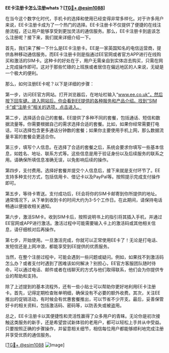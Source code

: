 **EE卡注册卡怎么注册whats？[[TG💪+ @esim1088](https://t.me/s/esim1088)]**

在当今这个数字化时代，手机卡的选择和使用已经变得非常多样化。对于许多用户来说，EE卡注册卡成为了一个热门的选择。EE卡注册卡不仅提供了便捷的在线注册流程，还让用户能够享受到更加灵活的通信服务。那么，EE卡注册卡到底该怎么注册呢？接下来，我们就来详细介绍一下。

首先，我们来了解一下什么是EE卡注册卡。EE是一家英国知名的电信运营商，提供各种移动通信服务。而EE卡注册卡则是指通过EE官网或者官方APP进行在线购买和激活的SIM卡。这种卡的好处在于，用户无需亲自到实体店去购买，只需在网上完成操作即可。这对于那些忙碌的上班族或者居住在偏远地区的人来说，无疑是一个极大的便利。

那么，如何注册EE卡呢？以下是详细的步骤：

第一步，访问EE官方网站。打开浏览器后，在地址栏输入“www.ee.co.uk”，然后按下回车键。进入网站后，你会看到EE提供的各种服务和产品介绍。找到“SIM卡”或“注册卡”相关的选项，点击进入。

第二步，选择适合自己的套餐。EE提供了多种不同的套餐，包括通话、短信和数据流量等。你需要根据自己的需求选择合适的套餐。比如，如果你经常需要打电话，可以选择包含更多通话分钟数的套餐；如果你主要使用手机上网，那么数据流量丰富的套餐会更适合你。

第三步，填写个人信息。在选择了合适的套餐之后，系统会要求你填写一些基本信息，如姓名、地址、联系方式等。这些信息是用于验证身份以及后续服务的联系之用。请确保所填信息准确无误，以免影响后续的操作。

第四步，支付费用。选择好套餐并提交个人信息后，接下来就是支付环节了。EE支持多种支付方式，包括信用卡、借记卡以及PayPal等。按照提示完成支付操作即可。

第五步，等待卡寄送。支付成功后，EE会将你的SIM卡邮寄到你所提供的地址。通常情况下，从下单到收到卡的时间大约为3-5个工作日。在此期间，请保持电话畅通以便接收相关通知。

第六步，激活SIM卡。收到SIM卡后，按照说明书上的指引将其插入手机，并通过EE官网或APP进行激活。激活过程中可能需要输入卡上的激活码或其他相关信息，请仔细核对后再操作。

第七步，开始使用。一旦激活完成，你就可以正常使用EE卡了！无论是打电话、发短信还是上网冲浪，都能享受到EE提供的优质服务。

当然，在整个注册过程中，可能会遇到一些问题或疑问。例如，如果找不到激活码怎么办？或者支付时遇到了困难该如何解决？别担心，EE官方客服团队随时待命，可以通过电话、邮件或者在线聊天的方式与他们取得联系，他们会为你提供专业的帮助和支持。

除了上述提到的基本流程外，还有一些小贴士可以帮助你更好地利用EE卡注册卡。首先，记得定期检查账单明细，确保没有不必要的额外收费。其次，关注EE推出的促销活动，有时候会有优惠套餐推出，可以节省不少开支。最后，妥善保管好卡的相关资料，包括激活码、密码等，以防丢失或被盗用。

总之，EE卡注册卡以其便捷性和灵活性赢得了众多用户的青睐。无论你是初次接触这类服务的新手，还是希望尝试新体验的老用户，都可以轻松上手并从中受益。只要按照正确的步骤操作，并留意相关细节，相信每位用户都能够顺利地完成注册并享受优质的通信服务。

[[TG💪+ @esim1088](https://t.me/s/esim1088) ![Image](https://i.postimg.cc/4NQfJmqS/Snipaste-2025-05-13-00-14-12.png)]